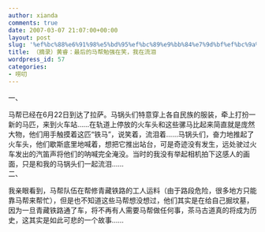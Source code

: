 ```yaml
---
author: xianda
comments: true
date: 2007-03-07 21:07:00+00:00
layout: post
slug: '%ef%bc%88%e6%91%98%e5%bd%95%ef%bc%89%e9%bb%84%e7%9d%bf%ef%bc%9a%e6%9c%80%e5%90%8e%e7%9a%84%e9%a9%ac%e5%b8%ae%e5%8b%89%e5%bc%ba%e5%9c%a8%e7%ac%91%ef%bc%8c%e6%88%91%e5%9c%a8%e6%b5%81%e6%b3%aa'
title: （摘录）黄睿：最后的马帮勉强在笑，我在流泪
wordpress_id: 57
categories:
- 唠叨
---
```


一、

 

马帮已经在6月22日到达了拉萨。马锅头们特意穿上各自民族的服装，牵上打扮一新的马匹，来到火车站……在轨道上停放的火车头和这些骡马比起来简直就是庞然大物，他们用手触摸着这匹“铁马”，说笑着，流泪着……马锅头们，奋力地推起了火车头，他们歇斯底里地喊着，想把它推出站台，可是奇迹没有发生，远处驶过火车发出的汽笛声将他们的呐喊完全淹没。当时的我没有举起相机拍下这感人的画面，只是和我的马锅头们一起流泪……      
二、

 

我亲眼看到，马帮队伍在帮修青藏铁路的工人运料（由于路段危险，很多地方只能靠马帮来帮忙），但是也不知道这些马帮想没想过，他们其实是在给自己掘坟墓，因为一旦青藏铁路通了车，将不再有人需要马帮做任何事，茶马古道真的将成为历史，这其实是如此可悲的一个故事……     

